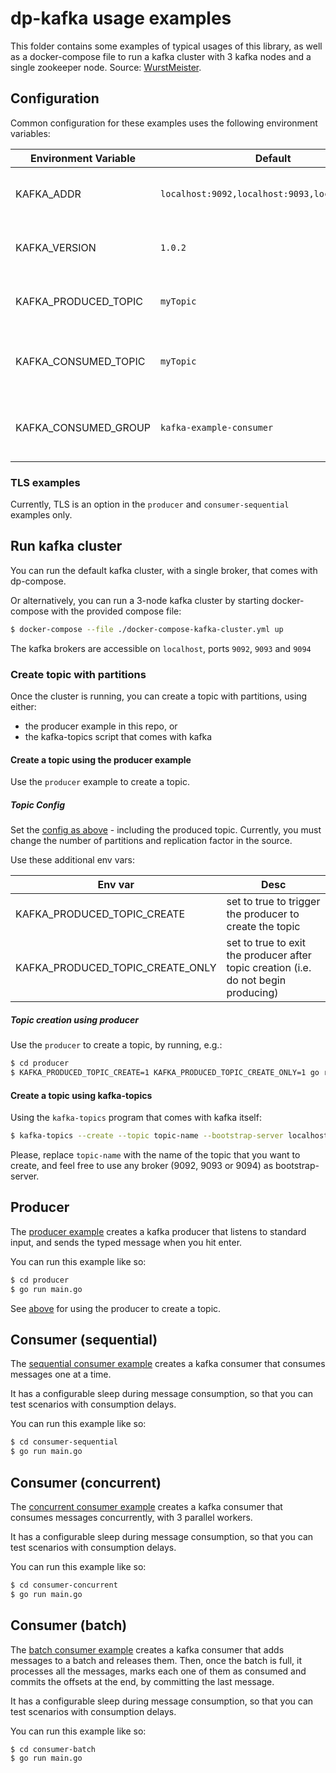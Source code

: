 # dp-kafka usage examples

This folder contains some examples of typical usages of this library, as well as a docker-compose file to run a kafka cluster with 3 kafka nodes and a single zookeeper node. Source: [WurstMeister](https://github.com/wurstmeister/kafka-docker).

## Configuration

Common configuration for these examples uses the following environment variables:

Environment Variable | Default                  | Description
-------------------- | -------                  | ---
KAFKA_ADDR           | `localhost:9092,localhost:9093,localhost:9094` | comma-separated list of brokers
KAFKA_VERSION        | `1.0.2`                  | version of Kafka we will connect to
KAFKA_PRODUCED_TOPIC | `myTopic`                | topic used by the producer example
KAFKA_CONSUMED_TOPIC | `myTopic`                | topic consumed by the example consumers
KAFKA_CONSUMED_GROUP | `kafka-example-consumer` | consumer group name used by example consumers

### TLS examples

Currently, TLS is an option in the `producer` and `consumer-sequential` examples only.

## Run kafka cluster

You can run the default kafka cluster, with a single broker, that comes with dp-compose.

Or alternatively, you can run a 3-node kafka cluster by starting docker-compose with the provided compose file:

```sh
$ docker-compose --file ./docker-compose-kafka-cluster.yml up
```

The kafka brokers are accessible on `localhost`, ports `9092`, `9093` and `9094`

### Create topic with partitions

Once the cluster is running, you can create a topic with partitions, using either:

- the producer example in this repo, or
- the kafka-topics script that comes with kafka

#### Create a topic using the producer example

Use the `producer` example to create a topic.

##### Topic Config

Set the [config as above](#configuration) - including the produced topic.
Currently, you must change the number of partitions and replication factor in the source.

Use these additional env vars:

Env var | Desc
------- | ---
KAFKA_PRODUCED_TOPIC_CREATE      | set to true to trigger the producer to create the topic
KAFKA_PRODUCED_TOPIC_CREATE_ONLY | set to true to exit the producer after topic creation (i.e. do not begin producing)

##### Topic creation using producer

Use the `producer` to create a topic, by running, e.g.:

```sh
$ cd producer
$ KAFKA_PRODUCED_TOPIC_CREATE=1 KAFKA_PRODUCED_TOPIC_CREATE_ONLY=1 go run main.go
```

#### Create a topic using kafka-topics

Using the `kafka-topics` program that comes with kafka itself:

```sh
$ kafka-topics --create --topic topic-name --bootstrap-server localhost:9092 --partitions 60 --replication-factor 3
```

Please, replace `topic-name` with the name of the topic that you want to create, and feel free to use any broker (9092, 9093 or 9094) as bootstrap-server.

## Producer

The [producer example](producer/main.go) creates a kafka producer that listens to standard input, and sends the typed message when you hit enter.

You can run this example like so:

```sh
$ cd producer
$ go run main.go
```

See [above](#Create-a-topic-using-the-example-producer) for using the producer to create a topic.

## Consumer (sequential)

The [sequential consumer example](consumer-sequential/main.go) creates a kafka consumer that consumes messages one at a time.

It has a configurable sleep during message consumption, so that you can test scenarios with consumption delays.

You can run this example like so:

```sh
$ cd consumer-sequential
$ go run main.go
```

## Consumer (concurrent)

The [concurrent consumer example](consumer-concurrent/main.go) creates a kafka consumer that consumes messages concurrently, with 3 parallel workers.

It has a configurable sleep during message consumption, so that you can test scenarios with consumption delays.

You can run this example like so:

```sh
$ cd consumer-concurrent
$ go run main.go
```

## Consumer (batch)

The [batch consumer example](consumer-batch/main.go) creates a kafka consumer that adds messages to a batch and releases them. Then, once the batch is full, it processes all the messages, marks each one of them as consumed and commits the offsets at the end, by committing the last message.

It has a configurable sleep during message consumption, so that you can test scenarios with consumption delays.

You can run this example like so:

```sh
$ cd consumer-batch
$ go run main.go
```
